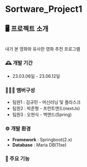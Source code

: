 # Sortware_Project1


## 🖥️ 프로젝트 소개

<br>
내가 본 영화와 유사한 영화 추천 프로그램

### 🕰️ 개발 기간
* 23.03.06일 - 23.06.12일

### 🧑‍🤝‍🧑 맴버구성
 - 팀원1 : 김규민 - 머신러닝 및 플라스크
 - 팀원2 : 박준형 - 프런트엔드(nextJs)
 - 팀원3 : 오현식 - 백엔드(Spring)

### ⚙️ 개발 환경
- **Framework** : Springboot(2.x)
- **Database** : Maria DB(11xe)

### 📌 주요 기능
